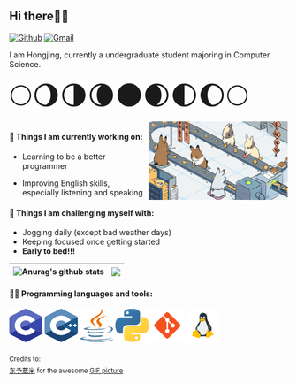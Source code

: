 ## Hi there👋🏻

[![Github](https://img.shields.io/badge/-Github-000?style=flat&logo=Github&logoColor=white)](https://github.com/chenhongjing)
[![Gmail](https://img.shields.io/badge/-Gmail-c14438?style=flat&logo=Gmail&logoColor=white)](mailto:hjjing.chen@gmail.com)


I am Hongjing, currently a undergraduate student majoring in Computer Science.

<p>
<div align='left' ><font size='120'>🌕🌖🌗🌘🌑🌒🌓🌔🌕</font></div>
  <img align="right" alt="img" src="images/rabbit.gif" width="50%" height="auto" />


#### 🧀 Things I am currently working on:

- Learning to be a better programmer

- Improving English skills, especially listening and speaking

#### 🥝 Things I am challenging myself with:

- Jogging daily (except bad weather days)
- Keeping focused once getting started
- **Early to bed!!!**

| <a><img align="center" src="https://github-readme-stats.vercel.app/api?username=chenhongjing&show_icons=true&hide_border=true" alt="Anurag's github stats" /></a> | <a><img align="center" src="https://github-readme-stats.vercel.app/api/top-langs/?username=chenhongjing&layout=compact&hide_border=true" /></a> |
| ------------- | ------------- |

</p>

#### 🍬🧊 Programming languages and tools:

<p align="left">
	<img style="margin: auto;" src="images/c.svg" alt=c width="60" height="60"/> 
	<img style="margin: auto;" src="images/c++.svg" alt=c++ width="60" height="60"/> 
	<img style="margin: auto;" src="images/java.png" alt=java width="60" height="60"/>
  <img style="margin: auto;" src="images/python.png" alt=python width="60" height="60"/>
	<img style="margin: auto;" src="images/git.png" alt=git width="60" height="60"/>
  <img style="margin: auto;" src="images/linux.png" alt=linux width="60" height="60"/>
</p>

<sub>Credits to: <br/>[东予薏米](https://space.bilibili.com/23530/) for the awesome [GIF picture](images/rabbit.gif)</sub>

